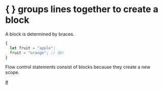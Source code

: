 # { } groups lines together to create a block

A block is determined by braces.

```javascript
{
  let fruit = "apple";
  fruit = "orange"; // OK!
}
```

Flow control statements consist of blocks because they create a new scope.

[#](../var/let/scope.md)
